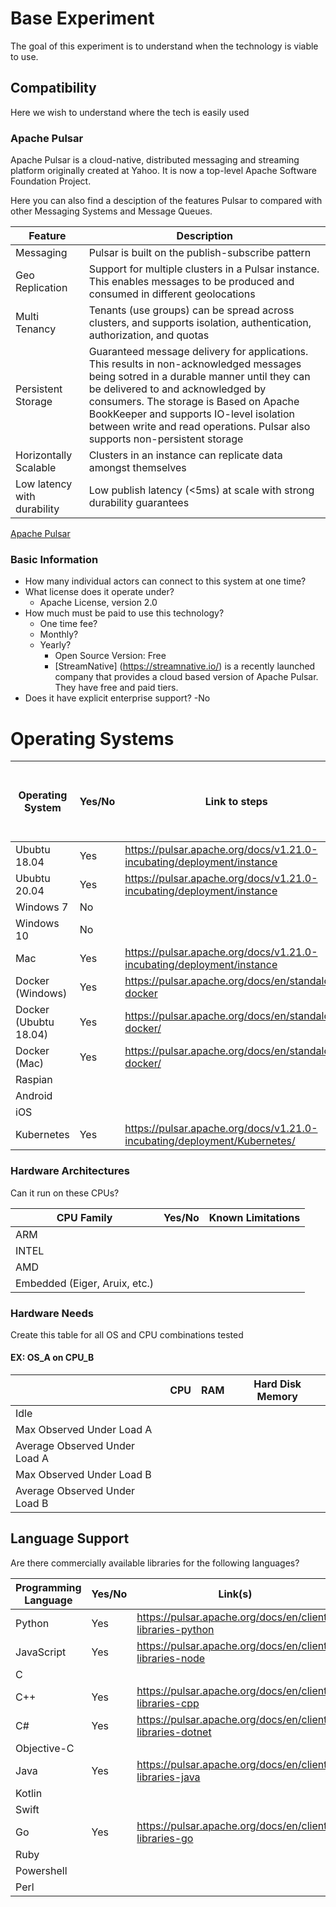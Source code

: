 # Base Experiment
The goal of this experiment is to understand when the technology is viable to use. 

## Compatibility 
Here we wish to understand where the tech is easily used

### Apache Pulsar
Apache Pulsar is a cloud-native, distributed messaging and streaming platform originally created at Yahoo. It is now a top-level Apache Software Foundation Project.

Here you can also find a desciption of the features Pulsar to compared with other Messaging Systems and Message Queues.

|Feature|Description|
|--|--|
Messaging|Pulsar is built on the publish-subscribe pattern|
Geo Replication| Support for multiple clusters in a Pulsar instance. This enables messages to be produced and consumed in different geolocations|
Multi Tenancy|Tenants (use groups) can be spread across clusters, and supports isolation, authentication, authorization, and quotas|
Persistent Storage|Guaranteed message delivery for applications. This results in non-acknowledged messages being sotred in a durable manner until they can be delivered to and acknowledged by consumers. The storage is Based on Apache BookKeeper and supports IO-level isolation between write and read operations. Pulsar also supports non-persistent storage|
Horizontally Scalable|Clusters in an instance can replicate data amongst themselves|
Low latency with durability| Low publish latency (<5ms) at scale with strong durability guarantees|

[Apache Pulsar](https://pulsar.apache.org/en/)


### Basic Information
- How many individual actors can connect to this system at one time? 
- What license does it operate under?
    -  Apache License, version 2.0
- How much must be paid to use this technology?
    - One time fee?
    - Monthly?
    - Yearly?
        - Open Source Version: Free
        - [StreamNative] (https://streamnative.io/) is a recently launched company that provides a cloud based version of Apache Pulsar. They have free and paid tiers.
- Does it have explicit enterprise support? 
    -No

# Operating Systems
|Operating System|Yes/No|Link to steps|Average Install Time| Number of Manual Steps to Install|
|--|--|--|--|--|
Ububtu 18.04|Yes|https://pulsar.apache.org/docs/v1.21.0-incubating/deployment/instance|
Ububtu 20.04|Yes|https://pulsar.apache.org/docs/v1.21.0-incubating/deployment/instance||
Windows 7|No||
Windows 10|No|||
Mac|Yes|https://pulsar.apache.org/docs/v1.21.0-incubating/deployment/instance|
Docker (Windows)|Yes|https://pulsar.apache.org/docs/en/standalone-docker||
Docker (Ububtu 18.04)|Yes|https://pulsar.apache.org/docs/en/standalone-docker/||
Docker (Mac)|Yes|https://pulsar.apache.org/docs/en/standalone-docker/||
Raspian||||
Android||||
iOS||||
Kubernetes|Yes|https://pulsar.apache.org/docs/v1.21.0-incubating/deployment/Kubernetes/||


### Hardware Architectures 
Can it run on these CPUs?

|CPU Family|Yes/No|Known Limitations|
|--|--|--|
ARM||
INTEL||
AMD||
Embedded (Eiger, Aruix, etc.)||

### Hardware Needs 
Create this table for all OS and CPU combinations tested 

#### EX: OS_A on CPU_B
||CPU|RAM|Hard Disk Memory|
|--|--|--|--|
|Idle||||
|Max Observed Under Load A||||
|Average Observed Under Load A||||
|Max Observed Under Load B||||
|Average Observed Under Load B||||


## Language Support
Are there commercially available libraries for the following languages?

|Programming Language|Yes/No|Link(s)|
|--|--|--|
Python|Yes|https://pulsar.apache.org/docs/en/client-libraries-python|
JavaScript|Yes|https://pulsar.apache.org/docs/en/client-libraries-node|
C|||
C++|Yes|https://pulsar.apache.org/docs/en/client-libraries-cpp|
C#|Yes|https://pulsar.apache.org/docs/en/client-libraries-dotnet|
Objective-C|||
Java|Yes|https://pulsar.apache.org/docs/en/client-libraries-java|
Kotlin||
Swift|||
Go|Yes|https://pulsar.apache.org/docs/en/client-libraries-go|
Ruby|||
Powershell||
Perl||